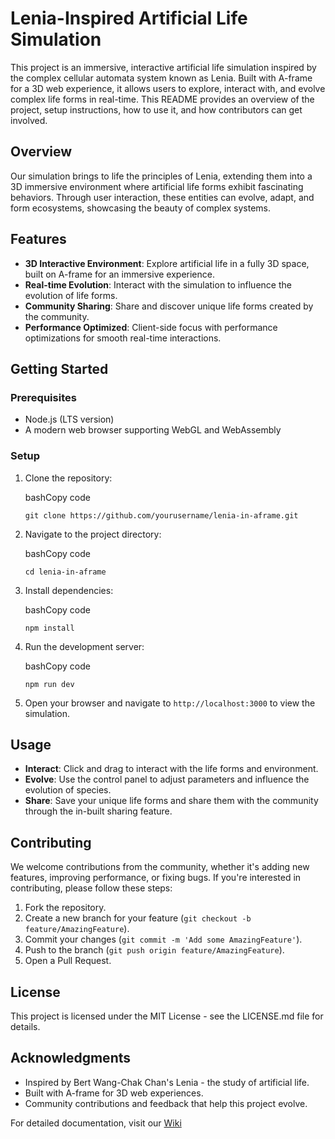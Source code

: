 # Lenia-Inspired Artificial Life Simulation

This project is an immersive, interactive artificial life simulation inspired by the complex cellular automata system known as Lenia. Built with A-frame for a 3D web experience, it allows users to explore, interact with, and evolve complex life forms in real-time. This README provides an overview of the project, setup instructions, how to use it, and how contributors can get involved.

## Overview

Our simulation brings to life the principles of Lenia, extending them into a 3D immersive environment where artificial life forms exhibit fascinating behaviors. Through user interaction, these entities can evolve, adapt, and form ecosystems, showcasing the beauty of complex systems.

## Features

- **3D Interactive Environment**: Explore artificial life in a fully 3D space, built on A-frame for an immersive experience.
- **Real-time Evolution**: Interact with the simulation to influence the evolution of life forms.
- **Community Sharing**: Share and discover unique life forms created by the community.
- **Performance Optimized**: Client-side focus with performance optimizations for smooth real-time interactions.

## Getting Started

### Prerequisites

- Node.js (LTS version)
- A modern web browser supporting WebGL and WebAssembly

### Setup

1. Clone the repository:

    bashCopy code

    `git clone https://github.com/yourusername/lenia-in-aframe.git`

2. Navigate to the project directory:

    bashCopy code

    `cd lenia-in-aframe`

3. Install dependencies:

    bashCopy code

    `npm install`

4. Run the development server:

    bashCopy code

    `npm run dev`

5. Open your browser and navigate to `http://localhost:3000` to view the simulation.

## Usage

- **Interact**: Click and drag to interact with the life forms and environment.
- **Evolve**: Use the control panel to adjust parameters and influence the evolution of species.
- **Share**: Save your unique life forms and share them with the community through the in-built sharing feature.

## Contributing

We welcome contributions from the community, whether it's adding new features, improving performance, or fixing bugs. If you're interested in contributing, please follow these steps:

1. Fork the repository.
2. Create a new branch for your feature (`git checkout -b feature/AmazingFeature`).
3. Commit your changes (`git commit -m 'Add some AmazingFeature'`).
4. Push to the branch (`git push origin feature/AmazingFeature`).
5. Open a Pull Request.


## License

This project is licensed under the MIT License - see the LICENSE.md file for details.

## Acknowledgments

- Inspired by Bert Wang-Chak Chan's Lenia - the study of artificial life.
- Built with A-frame for 3D web experiences.
- Community contributions and feedback that help this project evolve.

For detailed documentation, visit our [Wiki](https://github.com/danbgray/lenia-in-aframe/wiki)
